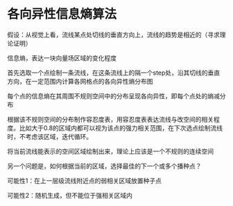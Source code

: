 # 各向异性信息熵算法

假设：从视觉上看，流线某点处切线的垂直方向上，流线的趋势是相近的（寻求理论证明）

信息熵，表达一块向量场区域的变化程度

首先选取一个点绘制一条流线，在这条流线上的隔一个step处，沿其切线的垂直方向，在一定范围内计算各网格点的各向异性熵分布图

每个点的信息熵在其周围不规则空间中的分布呈现各向异性，即每个点处的熵减分布

根据该不规则空间的分布制作容忍度表，用容忍度表表达流线与改空间的相关程度。比如大于0.8的区域内都可以视为该点的强力相关范围，在下次选点绘制流线时，不考虑该区域，迭代循环。

将当前流线能表示的空间区域绘制出来，理论上应该是一个不规则的连续空间

另一个问题是，如何根据当前的区域，选择最佳的下一个或多个播种点？

可能性1：在上一层级流线附近点的弱相关区域放置种子点

可能性2：随机生成，但不能位于强相关区域内
